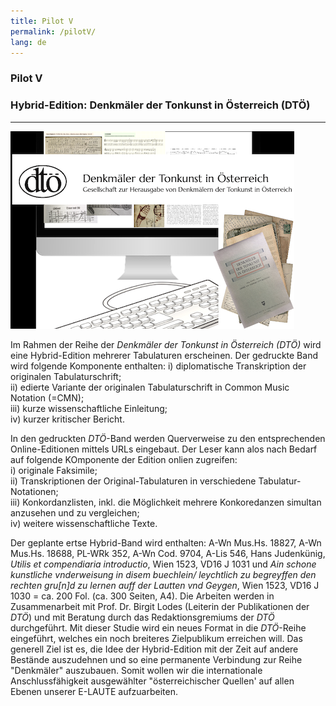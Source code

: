 ```yaml
---
title: Pilot V
permalink: /pilotV/
lang: de
---
```


### Pilot V
### Hybrid-Edition: Denkmäler der Tonkunst in Österreich (DTÖ)
___

![](/assets/img/DTOe_coll_01.png "Collage von K. Schöning")

Im Rahmen der Reihe der _Denkmäler der Tonkunst in Österreich (DTÖ)_
wird eine Hybrid-Edition mehrerer Tabulaturen erscheinen. Der gedruckte Band wird folgende Komponente enthalten:
i) diplomatische Transkription der originalen Tabulaturschrift;  
ii) edierte Variante der originalen Tabulaturschrift in Common Music Notation (=CMN);    
iii) kurze wissenschaftliche Einleitung;    
iv) kurzer kritischer Bericht.  

In den gedruckten _DTÖ_-Band werden Querverweise zu den entsprechenden Online-Editionen mittels URLs eingebaut. Der Leser kann alos nach Bedarf auf folgende KOmponente der Edition onlien zugreifen:  
i) originale Faksimile;  
ii) Transkriptionen der Original-Tabulaturen in verschiedene Tabulatur-Notationen;  
iii) Konkordanzlisten, inkl. die Möglichkeit mehrere Konkoredanzen simultan anzusehen und zu vergleichen;  
iv) weitere wissenschaftliche Texte.   

Der geplante ertse Hybrid-Band wird enthalten: A-Wn Mus.Hs. 18827, A-Wn Mus.Hs. 18688, PL-WRk 352, A-Wn Cod. 9704, A-Lis 546, Hans Judenkünig, _Utilis et compendiaria introductio_, Wien 1523, VD16 J 1031 und _Ain schone kunstliche vnderweisung in disem buechlein/ leychtlich zu begreyffen den rechten gru[n]d zu lernen auff der Lautten vnd Geygen_, Wien 1523, VD16 J 1030
= ca. 200 Fol. (ca. 300 Seiten, A4). Die Arbeiten werden in Zusammenarbeit mit Prof. Dr. Birgit Lodes
(Leiterin der Publikationen der _DTÖ_) und mit Beratung durch das Redaktionsgremiums der _DTÖ_ durchgeführt.
Mit dieser Studie wird ein neues Format in die _DTÖ_-Reihe eingeführt, welches ein noch breiteres Zielpublikum erreichen will. Das generell Ziel ist es, die Idee der Hybrid-Edition mit der Zeit auf andere Bestände auszudehnen und so eine permanente Verbindung zur Reihe "Denkmäler" auszubauen. Somit wollen wir die internationale Anschlussfähigkeit ausgewählter "österreichischer
Quellen' auf allen Ebenen unserer E-LAUTE aufzuarbeiten.
